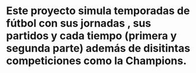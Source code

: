 # Este proyecto simula temporadas de fútbol con sus jornadas , sus partidos y cada tiempo (primera y segunda parte) además de disitintas competiciones como la Champions.
